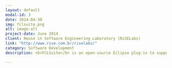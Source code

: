 ```yaml
---
layout: default
modal-id: 3
date: 2014-04-30
img: fclsuite.png
alt: image-alt
project-date: June 2014
client: Reuse in Software Engineering Laboratory (RiSELabs)
link: "http://www.rise.com.br/riselabs/"
category: Software Development
description: <b>FCLSuite</b> is an open-source Eclipse plug-in to support consistency on conditional compilation based source code available at <a href="https://github.com/riselabs-ufba/fclsuite">GitHub</a>. It checks conditional compilation code against the existing feature constraints of the feature model and it adds warnings in the source code editor line to highlight potential inconsistences.

---
```

